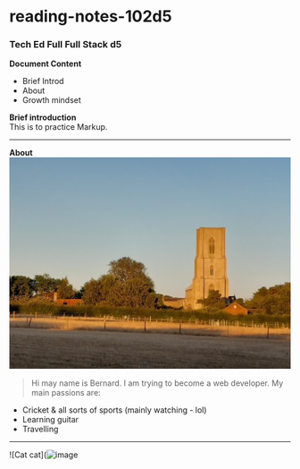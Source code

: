 # reading-notes-102d5
### Tech Ed Full  Full Stack d5  

**Document Content**  

- Brief Introd
- About
- Growth mindset

**Brief introduction**  
This is to practice Markup.   


----
**About**  
![Cawston](./953.jpg) 
>Hi may name is Bernard. I am trying to become a web developer. My main passions are:

- Cricket & all sorts of sports (mainly watching - lol)
- Learning guitar
- Travelling  
---- 
![Cat cat](![image](https://github.com/bernardfernando/reading-notes-102d5/assets/135609352/a3c8c666-11fc-419a-a393-b8cdf5cc7713)  






